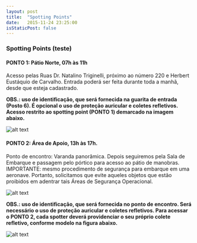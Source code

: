 ```yaml
---
layout: post
title:  "Spotting Points"
date:   2015-11-24 23:25:00
isStaticPost: false
---
```

### Spotting Points (teste)

#### PONTO 1: Pátio Norte, 07h às 11h
Acesso pelas Ruas Dr. Natalino Triginelli, próximo ao número 220 e Herbert Eustáquio de Carvalho. Entrada poderá ser feita durante toda a manhã, desde que esteja cadastrado.

<strong>OBS.: uso de identificação, que será fornecida na guarita de entrada (Posto 6). É opcional o uso de proteção auricular e coletes refletivos. Acesso restrito ao spotting point (PONTO 1) demarcado na imagem abaixo.</strong>

![alt text][figura1]

#### PONTO 2: Área de Apoio, 13h às 17h.
Ponto de encontro: Varanda panorâmica. Depois seguiremos pela Sala de Embarque e passagem pelo pórtico para acesso ao pátio de manobras. IMPORTANTE: mesmo procedimento de segurança para embarque em uma aeronave. Portanto, solicitamos que evite aqueles objetos que estão proibidos em adentrar tais Áreas de Segurança Operacional.

![alt text][figura2]

<strong>OBS.: uso de identificação, que será fornecida no ponto de encontro. Será necessário o uso de proteção auricular e coletes refletivos. Para acessar o PONTO 2, cada spotter deverá providenciar o seu próprio colete refletivo, conforme modelo na figura abaixo.</strong>

![alt text][figura3]

[figura1]: https://fbcdn-sphotos-f-a.akamaihd.net/hphotos-ak-xfl1/v/t1.0-9/12289511_1644000425887809_8305817823465296858_n.jpg?oh=d1340450ce1bb8100fe952fc7d3064e3&oe=56AD4C99&__gda__=1458195164_584930b85fae9bd2068c8d44b41be49e "Ponto 1"
[figura2]: https://fbcdn-sphotos-f-a.akamaihd.net/hphotos-ak-xfp1/v/t1.0-9/12310490_1644000435887808_7753091409327274972_n.jpg?oh=e8d6b876c8b9b51c01da6b9a79b53b2e&oe=56F694A9&__gda__=1459118073_04b30591ce9e3bc5d648cf4e9a1ed91d "Ponto 2"
[figura3]: https://fbcdn-sphotos-f-a.akamaihd.net/hphotos-ak-xpf1/v/t1.0-9/12301505_1644000455887806_1194748699687766679_n.jpg?oh=b35e60b81d2fc99bd37791942431de02&oe=56AF4BD8&__gda__=1454409959_4a91dade02c6ce5383931ba645f3a542 "Coletes reflexivos"